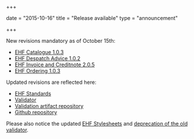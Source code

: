 +++

date = "2015-10-16"
title = "Release available"
type = "announcement"

+++

New revisions mandatory as of October 15th:

* [EHF Catalogue 1.0.3](/ehf/standard/ehf-catalogue-1.0.3/)
* [EHF Despatch Advice 1.0.2](/ehf/standard/ehf-despatch-advice-1.0.2/)
* [EHF Invoice and Creditnote 2.0.5](/ehf/standard/ehf-invoice-and-creditnote-2.0.5/)
* [EHF Ordering 1.0.3](/ehf/standard/ehf-ordering-1.0.3/)

Updated revisions are reflected here:

* [EHF Standards](/ehf/standard)
* [Validator](https://vefa.difi.no/validator)
* [Validation artifact repository](https://vefa.difi.no/validator/repo)
* [Github repository](https://github.com/difi/vefa-validator-conf)

Please also notice the updated [EHF Stylesheets](/ehf/tools/ehf-stylesheets/) and [deprecation of the old validator](/ehf/announcement/2015-07-01-introduction-of-a-new-validator/).